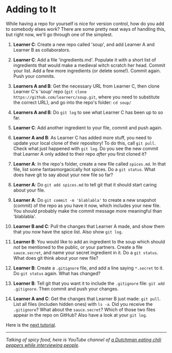 # Adding to It

While having a repo for yourself is nice for version control, how do you add to somebody elses work? There are some pretty neat ways of handling this, but right now, we'll go through one of the simplest.

1. **Learner C**: Create a new repo called 'soup', and add Learner A and Learner B as collaborators.

2. **Learner C**: Add a file 'ingredients.md'. Populate it with a short list of ingredients that would make a medieval witch scratch her head. Commit your list. Add a few more ingredients (or delete some!). Commit again. Push your commits.

3. **Learners A and B**: Get the necessary URL from Learner C, then clone Learner C's 'soup' repo (`git clone https://github.com/learnerc/soup.git`, where you need to substitute the correct URL), and go into the repo's folder: `cd soup/`

4. **Learners A and B**: Do `git log` to see what Learner C has been up to so far.

5. **Learner C**: Add another ingredient to your file, commit and push again.

6. **Learner A and B**: As Learner C has added more stuff, you need to update your local clone of their repository! To do this, call `git pull`. Check what just happened with `git log`. Do you see the new commit that Learner A only added to their repo _after_ you first cloned it?

7. **Learner A**: In the repo's folder, create a new file called `spices.md`. In that file, list some fantasmorgacically hot spices. Do a `git status`. What does have git to say about your new file so far?

8. **Learner A**: Do `git add spices.md` to tell git that it should start caring about your file.

9. **Learner A**: Do `git commit -m 'blablabla'` to create a new snapshot (commit) of the repo as you have it now, which includes your new file. You should probably make the commit message more meaningful than 'blablabla'.

10. **Learner B and C**: Pull the changes that Learner A made, and show them that you now have the spice list. Also show `git log`.

11. **Learner B**: You would like to add an ingredient to the soup which should _not_ be mentioned to the public, or your partners. Create a file `sauce.secret`, and name your secret ingredient in it. Do a `git status`. What does git think about your new file?

12. **Learner B**: Create a `.gitignore` file, and add a line saying `*.secret` to it. Do `git status` again. What has changed?

13. **Learner B**: Tell git that you want it to include the `.gitignore` file: `git add .gitignore`. Then commit and push your changes.

14. **Learner A and C**: Get the changes that Learner B just made: `git pull`. List all files (includen hidden ones) with `ls -a`. Did you receive the `.gitignore`? What about the `sauce.secret`? Which of those two files appear in the repo on GitHub? Also have a look at your `git log`.

Here is the [next tutorial](03_backtothepast).

-----------------

_Talking of spicy food, here is YouTube channel of [a Dutchman eating chili peppers while interviewing people](https://www.youtube.com/user/wunderhits)._